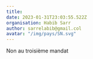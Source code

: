 ```yaml
---
title: 
date: 2023-01-31T23:03:55.522Z
organisation: Habib Sarr 
author: sarrelabib@gmail.col
avatar: "/img/pays/SN.svg"
---
```


Non au troisième mandat 